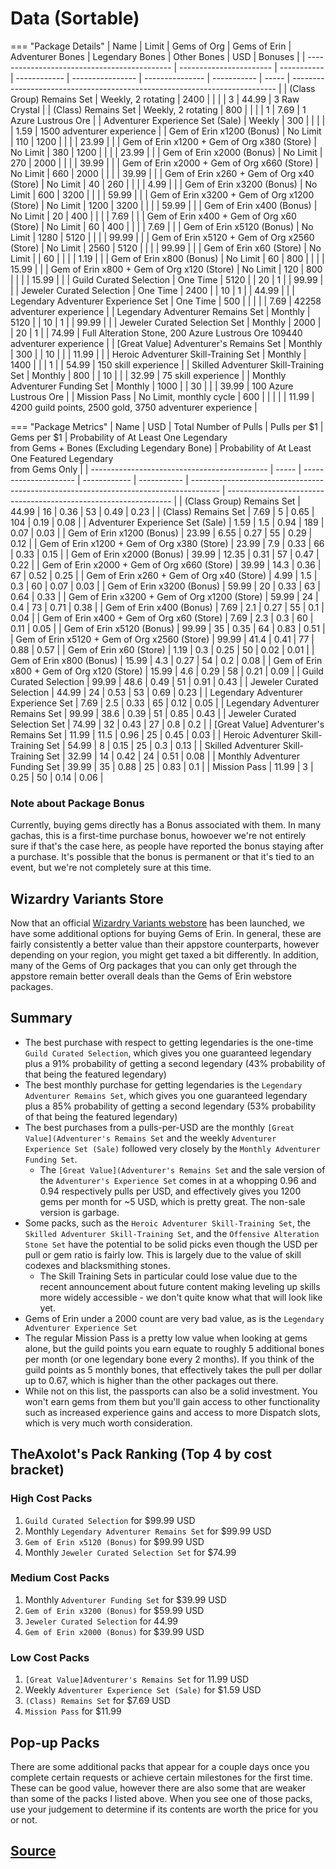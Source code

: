 # Data (Sortable)

=== "Package Details"
    | Name                                         | Limit                   | Gems of Org | Gems of Erin | Adventurer Bones | Legendary Bones | Other Bones | USD   | Bonuses                                                                    |
    | -------------------------------------------- | ----------------------- | ----------- | ------------ | ---------------- | --------------- | ----------- | ----- | -------------------------------------------------------------------------- |
    | (Class Group) Remains Set                    | Weekly, 2 rotating      | 2400        |              |                  |                 | 3           | 44.99 | 3 Raw Crystal                                                              |
    | (Class) Remains Set                          | Weekly, 2 rotating      | 800         |              |                  |                 | 1           | 7.69  | 1 Azure Lustrous Ore                                                       |
    | Adventurer Experience Set (Sale)             | Weekly                  | 300         |              |                  |                 |             | 1.59  | 1500 adventurer experience                                                 |
    | Gem of Erin x1200 (Bonus)                    | No Limit                | 110         | 1200         |                  |                 |             | 23.99 |                                                                            |
    | Gem of Erin x1200 + Gem of Org x380 (Store)  | No Limit                | 380         | 1200         |                  |                 |             | 23.99 |                                                                            |
    | Gem of Erin x2000 (Bonus)                    | No Limit                | 270         | 2000         |                  |                 |             | 39.99 |                                                                            |
    | Gem of Erin x2000 + Gem of Org x660 (Store)  | No Limit                | 660         | 2000         |                  |                 |             | 39.99 |                                                                            |
    | Gem of Erin x260 + Gem of Org x40 (Store)    | No Limit                | 40          | 260          |                  |                 |             | 4.99  |                                                                            |
    | Gem of Erin x3200 (Bonus)                    | No Limit                | 600         | 3200         |                  |                 |             | 59.99 |                                                                            |
    | Gem of Erin x3200 + Gem of Org x1200 (Store) | No Limit                | 1200        | 3200         |                  |                 |             | 59.99 |                                                                            |
    | Gem of Erin x400 (Bonus)                     | No Limit                | 20          | 400          |                  |                 |             | 7.69  |                                                                            |
    | Gem of Erin x400 + Gem of Org x60 (Store)    | No Limit                | 60          | 400          |                  |                 |             | 7.69  |                                                                            |
    | Gem of Erin x5120 (Bonus)                    | No Limit                | 1280        | 5120         |                  |                 |             | 99.99 |                                                                            |
    | Gem of Erin x5120 + Gem of Org x2560 (Store) | No Limit                | 2560        | 5120         |                  |                 |             | 99.99 |                                                                            |
    | Gem of Erin x60 (Store)                      | No Limit                |             | 60           |                  |                 |             | 1.19  |                                                                            |
    | Gem of Erin x800 (Bonus)                     | No Limit                | 60          | 800          |                  |                 |             | 15.99 |                                                                            |
    | Gem of Erin x800 + Gem of Org x120 (Store)   | No Limit                | 120         | 800          |                  |                 |             | 15.99 |                                                                            |
    | Guild Curated Selection                      | One Time                | 5120        |              | 20               | 1               |             | 99.99 |                                                                            |
    | Jeweler Curated Selection                    | One Time                | 2400        |              | 10               | 1               |             | 44.99 |                                                                            |
    | Legendary Adventurer Experience Set          | One Time                | 500         |              |                  |                 |             | 7.69  | 42258 adventurer experience                                                |
    | Legendary Adventurer Remains Set             | Monthly                 | 5120        |              | 10               | 1               |             | 99.99 |                                                                            |
    | Jeweler Curated Selection Set                | Monthly                 | 2000        |              | 20               | 1               |             | 74.99 | Full Alteration Stone, 200 Azure Lustrous Ore 109440 adventurer experience |
    | [Great Value] Adventurer's Remains Set       | Monthly                 | 300         |              | 10               |                 |             | 11.99 |                                                                            |
    | Heroic Adventurer Skill-Training Set         | Monthly                 | 1400        |              |                  | 1               |             | 54.99 | 150 skill experience                                                       |
    | Skilled Adventurer Skill-Training Set        | Monthly                 | 800         |              | 10               |                 |             | 32.99 | 75 skill experience                                                        |
    | Monthly Adventurer Funding Set               | Monthly                 | 1000        |              | 30               |                 |             | 39.99 | 100 Azure Lustrous Ore                                                     |
    | Mission Pass                                 | No Limit, monthly cycle | 600         |              |                  |                 |             | 11.99 | 4200 guild points, 2500 gold, 3750 adventurer experience                   |

=== "Package Metrics"
    | Name                                         | USD   | Total Number of Pulls | Pulls per $1 | Gems per $1 | Probability of At Least One Legendary<br>from Gems + Bones (Excluding Legendary Bone) | Probability of At Least One Featured Legendary<br>from Gems Only |
    | -------------------------------------------- | ----- | --------------------- | ------------ | ----------- | ------------------------------------------------------------------------------------- | ---------------------------------------------------------------- |
    | (Class Group) Remains Set                    | 44.99 | 16                    | 0.36         | 53          | 0.49                                                                                  | 0.23                                                             |
    | (Class) Remains Set                          | 7.69  | 5                     | 0.65         | 104         | 0.19                                                                                  | 0.08                                                             |
    | Adventurer Experience Set (Sale)             | 1.59  | 1.5                   | 0.94         | 189         | 0.07                                                                                  | 0.03                                                             |
    | Gem of Erin x1200 (Bonus)                    | 23.99 | 6.55                  | 0.27         | 55          | 0.29                                                                                  | 0.12                                                             |
    | Gem of Erin x1200 + Gem of Org x380 (Store)  | 23.99 | 7.9                   | 0.33         | 66          | 0.33                                                                                  | 0.15                                                             |
    | Gem of Erin x2000 (Bonus)                    | 39.99 | 12.35                 | 0.31         | 57          | 0.47                                                                                  | 0.22                                                             |
    | Gem of Erin x2000 + Gem of Org x660 (Store)  | 39.99 | 14.3                  | 0.36         | 67          | 0.52                                                                                  | 0.25                                                             |
    | Gem of Erin x260 + Gem of Org x40 (Store)    | 4.99  | 1.5                   | 0.3          | 60          | 0.07                                                                                  | 0.03                                                             |
    | Gem of Erin x3200 (Bonus)                    | 59.99 | 20                    | 0.33         | 63          | 0.64                                                                                  | 0.33                                                             |
    | Gem of Erin x3200 + Gem of Org x1200 (Store) | 59.99 | 24                    | 0.4          | 73          | 0.71                                                                                  | 0.38                                                             |
    | Gem of Erin x400 (Bonus)                     | 7.69  | 2.1                   | 0.27         | 55          | 0.1                                                                                   | 0.04                                                             |
    | Gem of Erin x400 + Gem of Org x60 (Store)    | 7.69  | 2.3                   | 0.3          | 60          | 0.11                                                                                  | 0.05                                                             |
    | Gem of Erin x5120 (Bonus)                    | 99.99 | 35                    | 0.35         | 64          | 0.83                                                                                  | 0.51                                                             |
    | Gem of Erin x5120 + Gem of Org x2560 (Store) | 99.99 | 41.4                  | 0.41         | 77          | 0.88                                                                                  | 0.57                                                             |
    | Gem of Erin x60 (Store)                      | 1.19  | 0.3                   | 0.25         | 50          | 0.02                                                                                  | 0.01                                                             |
    | Gem of Erin x800 (Bonus)                     | 15.99 | 4.3                   | 0.27         | 54          | 0.2                                                                                   | 0.08                                                             |
    | Gem of Erin x800 + Gem of Org x120 (Store)   | 15.99 | 4.6                   | 0.29         | 58          | 0.21                                                                                  | 0.09                                                             |
    | Guild Curated Selection                      | 99.99 | 48.6                  | 0.49         | 51          | 0.91                                                                                  | 0.43                                                             |
    | Jeweler Curated Selection                    | 44.99 | 24                    | 0.53         | 53          | 0.69                                                                                  | 0.23                                                             |
    | Legendary Adventurer Experience Set          | 7.69  | 2.5                   | 0.33         | 65          | 0.12                                                                                  | 0.05                                                             |
    | Legendary Adventurer Remains Set             | 99.99 | 38.6                  | 0.39         | 51          | 0.85                                                                                  | 0.43                                                             |
    | Jeweler Curated Selection Set                | 74.99 | 32                    | 0.43         | 27          | 0.8                                                                                   | 0.2                                                              |
    | [Great Value] Adventurer's Remains Set       | 11.99 | 11.5                  | 0.96         | 25          | 0.45                                                                                  | 0.03                                                             |
    | Heroic Adventurer Skill-Training Set         | 54.99 | 8                     | 0.15         | 25          | 0.3                                                                                   | 0.13                                                             |
    | Skilled Adventurer Skill-Training Set        | 32.99 | 14                    | 0.42         | 24          | 0.51                                                                                  | 0.08                                                             |
    | Monthly Adventurer Funding Set               | 39.99 | 35                    | 0.88         | 25          | 0.83                                                                                  | 0.1                                                              |
    | Mission Pass                                 | 11.99 | 3                     | 0.25         | 50          | 0.14                                                                                  | 0.06                                                             |

### Note about Package Bonus
Currently, buying gems directly has a Bonus associated with them. In many gachas, this is a first-time purchase bonus, howoever we're not entirely sure if that's the case here, as people have reported the bonus staying after a purchase. It's possible that the bonus is permanent or that it's tied to an event, but we're not completely sure at this time.

## Wizardry Variants Store
Now that an official [Wizardry Variants webstore](https://store.wizardry.info) has been launched, we have some additional options for buying Gems of Erin. In general, these are fairly consistently a better value than their appstore counterparts, however depending on your region, you might get taxed a bit differently. In addition, many of the Gems of Org packages that you can only get through the appstore remain better overall deals than the Gems of Erin webstore packages.

## Summary

* The best purchase with respect to getting legendaries is the one-time `Guild Curated Selection`, which gives you one guaranteed legendary plus a 91% probability of getting a second legendary (43% probability of that being the featured legendary)
* The best monthly purchase for getting legendaries is the `Legendary Adventurer Remains Set`, which gives you one guaranteed legendary plus a 85% probability of getting a second legendary (53% probability of that being the featured legendary)
* The best purchases from a pulls-per-USD are the monthly `[Great Value](Adventurer's Remains Set` and the weekly `Adventurer Experience Set (Sale)` followed very closely by the `Monthly Adventurer Funding Set`.
    * The `[Great Value](Adventurer's Remains Set` and the sale version of the `Adventurer's Experience Set` comes in at a whopping 0.96 and 0.94 respectively pulls per USD, and effectively gives you 1200 gems per month for ~5 USD, which is pretty great. The non-sale version is garbage.
* Some packs, such as the `Heroic Adventurer Skill-Training Set`, the `Skilled Adventurer Skill-Training Set`, and the `Offensive Alteration Stone Set` have the potential to be solid picks even though the USD per pull or gem ratio is fairly low. This is largely due to the value of skill codexes and blacksmithing stones.
    * The Skill Training Sets in particular could lose value due to the recent announcement about future content making leveling up skills more widely accessible - we don't quite know what that will look like yet.
* Gems of Erin under a 2000 count are very bad value, as is the `Legendary Adventurer Experience Set`
* The regular Mission Pass is a pretty low value when looking at gems alone, but the guild points you earn equate to roughly 5 additional bones per month (or one legendary bone every 2 months). If you think of the guild points as 5 monthly bones, that effectively takes the pull per dollar up to 0.67, which is higher than the other packages out there.
* While not on this list, the passports can also be a solid investment. You won't earn gems from them but you'll gain access to other functionality such as increased experience gains and access to more Dispatch slots, which is very much worth consideration.

## TheAxolot's Pack Ranking (Top 4 by cost bracket)
### High Cost Packs

1. `Guild Curated Selection` for $99.99 USD
2. Monthly `Legendary Adventurer Remains Set` for $99.99 USD
3. `Gem of Erin x5120 (Bonus)` for $99.99 USD
4. Monthly `Jeweler Curated Selection Set` for $74.99

### Medium Cost Packs

1. Monthly `Adventurer Funding Set` for $39.99 USD
2. `Gem of Erin x3200 (Bonus)` for $59.99 USD
3. `Jeweler Curated Selection` for 44.99
4. `Gem of Erin x2000 (Bonus)` for $39.99 USD

### Low Cost Packs

1. `[Great Value]Adventurer's Remains Set` for 11.99 USD
2. Weekly `Adventurer Experience Set (Sale)` for $1.59 USD
3. `(Class) Remains Set` for $7.69 USD
4. `Mission Pass` for $11.99

## Pop-up Packs
There are some additional packs that appear for a couple days once you complete certain requests or achieve certain milestones for the first time. These can be good value, however there are also some that are weaker than some of the packs I listed above. When you see one of those packs, use your judgement to determine if its contents are worth the price for you or not.

## [Source](https://docs.google.com/spreadsheets/d/12hBa-YCU2bYeoOoqlctb6-G4nRiY9VvvWSYv0-xWft0)